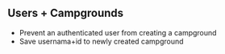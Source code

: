 ## Users + Campgrounds
* Prevent an authenticated user from creating a campground
* Save usernama+id to newly created campground